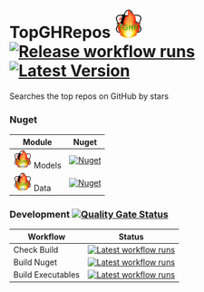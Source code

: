 # TopGHRepos <img src="assets/TGHR-128.png" height="50" /> [![Release workflow runs](https://img.shields.io/github/actions/workflow/status/litetex/TopGHRepos/release.yml?branch=master)](https://github.com/litetex/TopGHRepos/actions/workflows/release.yml?query=branch%3Amaster) [![Latest Version](https://img.shields.io/github/v/release/litetex/TopGHRepos)](https://github.com/litetex/TopGHRepos/releases)
Searches the top repos on GitHub by stars 

### Nuget
| Module | Nuget |
| --- | --- |
| <img src="src/TopGHRepos.Models/icon.png" height="32" /> Models | [![Nuget](https://img.shields.io/nuget/v/Litetex.TopGHRepos.Models?style=flat-square)](https://www.nuget.org/packages/Litetex.TopGHRepos.Models) |
| <img src="src/TopGHRepos.Data/icon.png" height="32" /> Data | [![Nuget](https://img.shields.io/nuget/v/Litetex.TopGHRepos.Data?style=flat-square)](https://www.nuget.org/packages/Litetex.TopGHRepos.Data) |

### Development [![Quality Gate Status](https://sonarcloud.io/api/project_badges/measure?project=litetex_TopGHRepos&metric=alert_status)](https://sonarcloud.io/dashboard?id=litetex_TopGHRepos)
| Workflow | Status |
| --- | --- |
| Check Build | [![Latest workflow runs](https://img.shields.io/github/actions/workflow/status/litetex/TopGHRepos/checkBuild.yml?branch=dev)](https://github.com/litetex/TopGHRepos/actions/workflows/checkBuild.yml?branch%3Adev) |
| Build Nuget | [![Latest workflow runs](https://img.shields.io/github/actions/workflow/status/litetex/TopGHRepos/buildNuget.yml?branch=dev)](https://github.com/litetex/TopGHRepos/actions/workflows/buildNuget.yml?query=branch%3Adev) |
| Build Executables | [![Latest workflow runs](https://img.shields.io/github/actions/workflow/status/litetex/TopGHRepos/buildExecutables.yml?branch=dev)](https://github.com/litetex/TopGHRepos/actions/workflows/buildExecutables.yml?query=branch%3Adev) |
